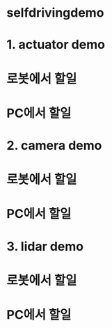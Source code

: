 # selfdrivingdemo

# 1. actuator demo

# 로봇에서 할일

# PC에서 할일


# 2. camera demo

# 로봇에서 할일

# PC에서 할일





# 3. lidar demo

# 로봇에서 할일

# PC에서 할일



